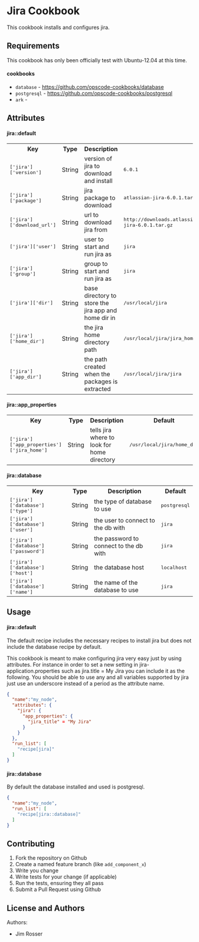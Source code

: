 Jira Cookbook
=============
This cookbook installs and configures jira.  

Requirements
------------
This cookbook has only been officially test with Ubuntu-12.04 at this time.

#### cookbooks 
- `database` - https://github.com/opscode-cookbooks/database
- `postgresql` - https://github.com/opscode-cookbooks/postgresql
- `ark` -  

Attributes
----------

#### jira::default
<table>
  <tr>
    <th>Key</th>
    <th>Type</th>
    <th>Description</th>
    <th>Default</th>
  </tr>
  <tr>
    <td><tt>['jira']['version']</tt></td>
    <td>String</td>
    <td>version of jira to download and install</td>
    <td><tt>6.0.1</tt></td>
  </tr>
  <tr>
    <td><tt>['jira']['package']</tt></td>
    <td>String</td>
    <td>jira package to download</td>
    <td><tt>atlassian-jira-6.0.1.tar.gz</tt></td>
  </tr>
  <tr>
    <td><tt>['jira']['download_url']</tt></td>
    <td>String</td>
    <td>url to download jira from</td>
    <td><tt>http://downloads.atlassian.com/software/jira/downloads/atlassian-jira-6.0.1.tar.gz</tt></td>
  </tr>
  <tr>
    <td><tt>['jira']['user']</tt></td>
    <td>String</td>
    <td>user to start and run jira as</td>
    <td><tt>jira</tt></td>
  </tr>
  <tr>
    <td><tt>['jira']['group']</tt></td>
    <td>String</td>
    <td>group to start and run jira as</td>
    <td><tt>jira</tt></td>
  </tr>
  <tr>
    <td><tt>['jira']['dir']</tt></td>
    <td>String</td>
    <td>base directory to store the jira app and home dir in</td>
    <td><tt>/usr/local/jira</tt></td>
  </tr>
  <tr>
    <td><tt>['jira']['home_dir']</tt></td>
    <td>String</td>
    <td>the jira home directory path</td>
    <td><tt>/usr/local/jira/jira_home</tt></td>
  </tr>
  <tr>
    <td><tt>['jira']['app_dir']</tt></td>
    <td>String</td>
    <td>the path created when the packages is extracted</td>
    <td><tt>/usr/local/jira/jira</tt></td>
  </tr>
</table>

#### jira::app_properties
<table>
  <tr>
    <th>Key</th>
    <th>Type</th>
    <th>Description</th>
    <th>Default</th>
  </tr>
  <tr>
    <td><tt>['jira']['app_properties']['jira_home']</tt></td>
    <td>String</td>
    <td>tells jira where to look for home directory</td>
    <td><tt>/usr/local/jira/home_dir</tt></td>
  </tr>
</table>

#### jira::database
<table>
  <tr>
    <th>Key</th>
    <th>Type</th>
    <th>Description</th>
    <th>Default</th>
  </tr>
  <tr>
    <td><tt>['jira']['database']['type']</tt></td>
    <td>String</td>
    <td>the type of database to use</td>
    <td><tt>postgresql</tt></td>
  </tr>
  <tr>
    <td><tt>['jira']['database']['user']</tt></td>
    <td>String</td>
    <td>the user to connect to the db with</td>
    <td><tt>jira</tt></td>
  </tr>
  <tr>
    <td><tt>['jira']['database']['password']</tt></td>
    <td>String</td>
    <td>the password to connect to the db with</td>
    <td><tt>jira</tt></td>
  </tr>
  <tr>
    <td><tt>['jira']['database']['host']</tt></td>
    <td>String</td>
    <td>the database host</td>
    <td><tt>localhost</tt></td>
  </tr>
  <tr>
    <td><tt>['jira']['database']['name']</tt></td>
    <td>String</td>
    <td>the name of the database to use</td>
    <td><tt>jira</tt></td>
  </tr>
</table>

Usage
-----
#### jira::default

The default recipe includes the necessary recipes to install jira but does not include the database recipe by default.

This cookbook is meant to make configuring jira very easy just by using attributes.  For instance in order to set a new setting in jira-application.properties such as jira.title = My Jira you can include it as the following.  You should be able to use any and all variables supported by jira just use an underscore instead of a period as the attribute name.

```json
{
  "name":"my_node",
  "attributes": {
    "jira": {
      "app_properties": {
        "jira_title" = "My Jira"
      }
    }
  },
  "run_list": [
    "recipe[jira]"
  ]
}
```

#### jira::database

By default the database installed and used is postgresql.

```json
{
  "name":"my_node",
  "run_list": [
    "recipe[jira::database]"
  ]
}
```

Contributing
------------
1. Fork the repository on Github
2. Create a named feature branch (like `add_component_x`)
3. Write you change
4. Write tests for your change (if applicable)
5. Run the tests, ensuring they all pass
6. Submit a Pull Request using Github

License and Authors
-------------------
Authors: 

* Jim Rosser
